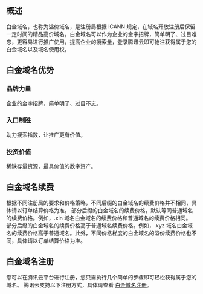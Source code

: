 ## 概述
白金域名，也称为溢价域名，是注册局根据 ICANN 规定，在域名开放注册后保留一定时间的精品高价域名。白金域名可以作为企业的金字招牌，简单明了、过目难忘，更容易进行推广使用，提高企业的搜索量，登录腾讯云即可抢注获得属于您的白金域名以及域名使用权。

## 白金域名优势

### 品牌力量
企业的金字招牌，简单明了、过目不忘。

### 入口制胜
助力搜索指数，让推广更有价值。

### 投资价值
稀缺存量资源，最具价值的数字资产。

## 白金域名续费
根据不同注册局的要求和价格策略，不同后缀的白金域名的续费价格并不相同，具体请以订单结算价格为准。
部分后缀的白金域名的续费价格，默认等同普通域名的续费价格。例如，.xin 域名白金域名的续费价格和普通域名的续费价格相同。
部分后缀的白金域名的续费价格高于普通域名续费价格。例如，.xyz 域名白金域名的续费价格高于普通域名。此外，不同价格梯度的白金域名的溢价续费价格也不同，具体请以订单结算价格为准。

## 白金域名注册
您可以在腾讯云平台进行注册，您只需执行几个简单的步骤即可轻松获得属于您的域名。
腾讯云支持以下注册方式，具体请查看 [白金域名注册](https://cloud.tencent.com/document/product/242/48588)。




